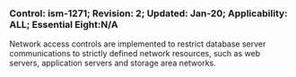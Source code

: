 ### Control: ism-1271; Revision: 2; Updated: Jan-20; Applicability: ALL; Essential Eight:N/A
<p>Network access controls are implemented to restrict database server communications to strictly defined network resources, such as web servers, application servers and storage area networks.</p>